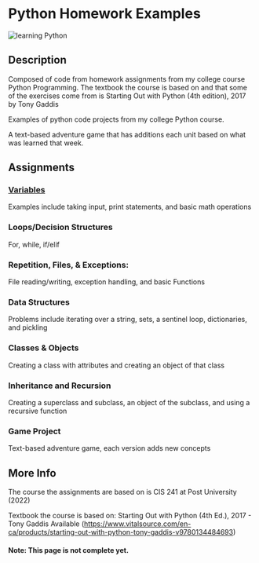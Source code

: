 
# Python Homework Examples

![learning Python](https://www.sololearn.com/Uploads/blogpost_learnpython_1.jpg)

## Description

Composed of code from homework assignments from my college course Python Programming. The textbook the course is based on and that some of the exercises come from is Starting Out with Python (4th edition), 2017 by Tony Gaddis

Examples of python code projects from my college Python course.

A text-based adventure game that has additions each unit based on what was learned that week.


## Assignments
### [Variables](https://github.com/mevelick/PythonHomeworkExamples)
Examples include taking input, print statements, and basic math operations
### Loops/Decision Structures
For, while, if/elif
### Repetition, Files, & Exceptions:
File reading/writing, exception handling, and basic Functions
### Data Structures
Problems include iterating over a string, sets, a sentinel loop, dictionaries, and pickling
### Classes & Objects
Creating a class with attributes and creating an object of that class
### Inheritance and Recursion
Creating a superclass and subclass, an object of the subclass, and using a recursive function
### Game Project
Text-based adventure game, each version adds new concepts

## More Info
The course the assignments are based on is CIS 241 at Post University (2022)

Textbook the course is based on: Starting Out with Python (4th Ed.), 2017 - Tony Gaddis
    Available (https://www.vitalsource.com/en-ca/products/starting-out-with-python-tony-gaddis-v9780134484693)
    
#### Note: This page is not complete yet.
